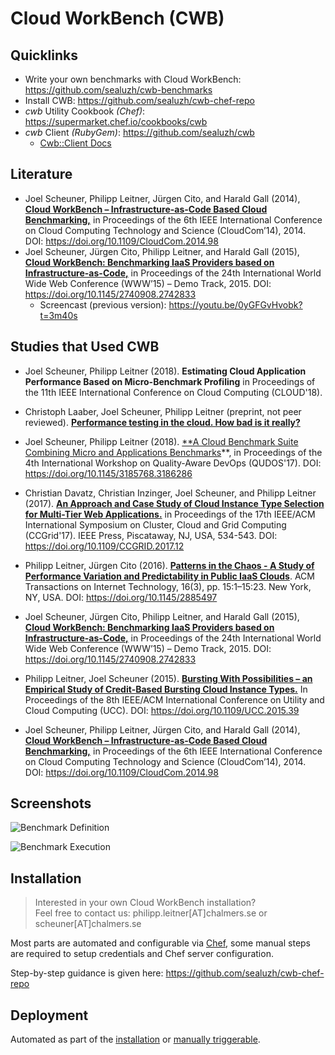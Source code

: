 # Cloud WorkBench (CWB)

## Quicklinks

* Write your own benchmarks with Cloud WorkBench: https://github.com/sealuzh/cwb-benchmarks
* Install CWB: https://github.com/sealuzh/cwb-chef-repo
* *cwb* Utility Cookbook *(Chef)*: https://supermarket.chef.io/cookbooks/cwb
* *cwb* Client *(RubyGem)*: https://github.com/sealuzh/cwb
    * [Cwb::Client Docs](http://www.rubydoc.info/gems/cwb/Cwb/Client)

## Literature

* Joel Scheuner, Philipp Leitner, Jürgen Cito, and Harald Gall (2014), [**Cloud WorkBench – Infrastructure-as-Code Based Cloud Benchmarking,**](http://arxiv.org/pdf/1408.4565v1.pdf) in Proceedings of the 6th IEEE International Conference on Cloud Computing Technology and Science (CloudCom’14), 2014. DOI: https://doi.org/10.1109/CloudCom.2014.98
* Joel Scheuner, Jürgen Cito, Philipp Leitner, and Harald Gall (2015), [**Cloud WorkBench: Benchmarking IaaS Providers based on Infrastructure-as-Code,**](http://www.www2015.it/documents/proceedings/companion/p239.pdf) in Proceedings of the 24th International World Wide Web Conference (WWW’15) – Demo Track, 2015. DOI: https://doi.org/10.1145/2740908.2742833
  * Screencast (previous version): https://youtu.be/0yGFGvHvobk?t=3m40s

## Studies that Used CWB

* Joel Scheuner, Philipp Leitner (2018). **Estimating Cloud Application Performance Based on Micro-Benchmark Profiling** in Proceedings of the 11th  IEEE International Conference on Cloud Computing (CLOUD'18).

* Christoph Laaber, Joel Scheuner, Philipp Leitner (preprint, not peer reviewed). [**Performance testing in the cloud. How bad is it really?**](https://peerj.com/preprints/3507/)

* Joel Scheuner, Philipp Leitner (2018). [**A Cloud Benchmark Suite Combining Micro and Applications Benchmarks](https://dl.acm.org/citation.cfm?id=3186286)**, in Proceedings of the 4th International Workshop on Quality-Aware DevOps (QUDOS'17). DOI: https://doi.org/10.1145/3185768.3186286

* Christian Davatz, Christian Inzinger, Joel Scheuner, and Philipp Leitner (2017). [**An Approach and Case Study of Cloud Instance Type Selection for Multi-Tier Web Applications.**](https://pdfs.semanticscholar.org/82c8/3bc10bc34ae0e67bae2996c6055f27433826.pdf) in Proceedings of the 17th IEEE/ACM International Symposium on Cluster, Cloud and Grid Computing (CCGrid'17). IEEE Press, Piscataway, NJ, USA, 534-543. DOI: https://doi.org/10.1109/CCGRID.2017.12

* Philipp Leitner, Jürgen Cito (2016). [**Patterns in the Chaos - A Study of Performance Variation and Predictability in Public IaaS Clouds**](https://arxiv.org/pdf/1411.2429v2.pdf). ACM Transactions on Internet Technology, 16(3), pp. 15:1–15:23. New York, NY, USA. DOI: https://doi.org/10.1145/2885497

* Joel Scheuner, Jürgen Cito, Philipp Leitner, and Harald Gall (2015), [**Cloud WorkBench: Benchmarking IaaS Providers based on Infrastructure-as-Code,**](http://www.www2015.it/documents/proceedings/companion/p239.pdf) in Proceedings of the 24th International World Wide Web Conference (WWW’15) – Demo Track, 2015. DOI: https://doi.org/10.1145/2740908.2742833

* Philipp Leitner, Joel Scheuner (2015). [**Bursting With Possibilities – an Empirical Study of Credit-Based Bursting Cloud Instance Types.**](http://ieeexplore.ieee.org/stamp/stamp.jsp?tp=&arnumber=7431414) In Proceedings of the 8th IEEE/ACM International Conference on Utility and Cloud Computing (UCC). DOI: https://doi.org/10.1109/UCC.2015.39

* Joel Scheuner, Philipp Leitner, Jürgen Cito, and Harald Gall (2014), [**Cloud WorkBench – Infrastructure-as-Code Based Cloud Benchmarking,**](http://arxiv.org/pdf/1408.4565v1.pdf) in Proceedings of the 6th IEEE International Conference on Cloud Computing Technology and Science (CloudCom’14), 2014. DOI: https://doi.org/10.1109/CloudCom.2014.98

## Screenshots

![Benchmark Definition](/docs/img/cwb-edit-benchmark.png?raw=true "Edit Benchmark Definition")

![Benchmark Execution](/docs/img/cwb-show-execution.png?raw=true "Show Benchmark Execution")

## Installation

> Interested in your own Cloud WorkBench installation?<br>
> Feel free to contact us: philipp.leitner[AT]chalmers.se or scheuner[AT]chalmers.se

Most parts are automated and configurable via [Chef](https://www.chef.io/),
some manual steps are required to setup credentials and Chef server configuration.

Step-by-step guidance is given here: https://github.com/sealuzh/cwb-chef-repo

## Deployment

Automated as part of the [installation](https://github.com/sealuzh/cwb-chef-repo#installation)
 or [manually triggerable](https://github.com/sealuzh/cwb-chef-repo#deployment).
